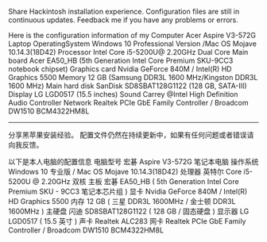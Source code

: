 Share Hackintosh installation experience.
Configuration files are still in continuous updates. Feedback me if you have any problems or errors.

Here is the configuration information of my
Computer                 Acer Aspire V3-572G Laptop
OperatingSystem          Windows 10 Professional Version /Mac OS Mojave 10.14.3(18D42)
Processor                Intel Core i5-5200U@ 2.20GHz Dual Core
Main board               Acer EA50_HB (5th Generation Intel Core Premium SKU-9CC3 notebook chipset)
Graphics card            Nvidia GeForce 840M / Intel(R) HD Graphics 5500
Memory                   12 GB (Samsung DDR3L 1600 MHz/Kingston DDR3L 1600 MHz)
Main hard disk  	       SanDisk SD8SBAT128G1122 (128 GB, SATA-III)              
Display                  LG LGD0517 (15.5 inches)
Sound                    Carrey @Intel High Definition Audio Controller
Network                  Realtek PCIe GbE Family Controller / Broadcom DW1510 BCM4322HM8L
******************************************************************************************************************************
分享黑苹果安装经验。
配置文件仍然在持续更新中，如果有任何问题或者错误请向我反馈。

以下是本人电脑的配置信息
电脑型号                  宏碁 Aspire V3-572G 笔记本电脑
操作系统                  Windows 10 专业版  / Mac OS Mojave 10.14.3(18D42)
处理器                   英特尔 Core i5-5200U @ 2.20GHz 双核
主板                     宏碁 EA50_HB ( 5th Generation Intel Core Premium SKU - 9CC3 笔记本芯片组 )
显卡                     Nvidia GeForce 840M /	Intel(R) HD Graphics 5500
内存                     12 GB ( 三星 DDR3L 1600MHz / 金士顿 DDR3L 1600MHz )
主硬盘                   闪迪 SD8SBAT128G1122 ( 128 GB / 固态硬盘 )
显示器                   LG LGD0517 ( 15.5 英寸  )
声卡                     Realtek ALC283
网卡                     Realtek PCIe GbE Family Controller / Broadcom DW1510 BCM4322HM8L
